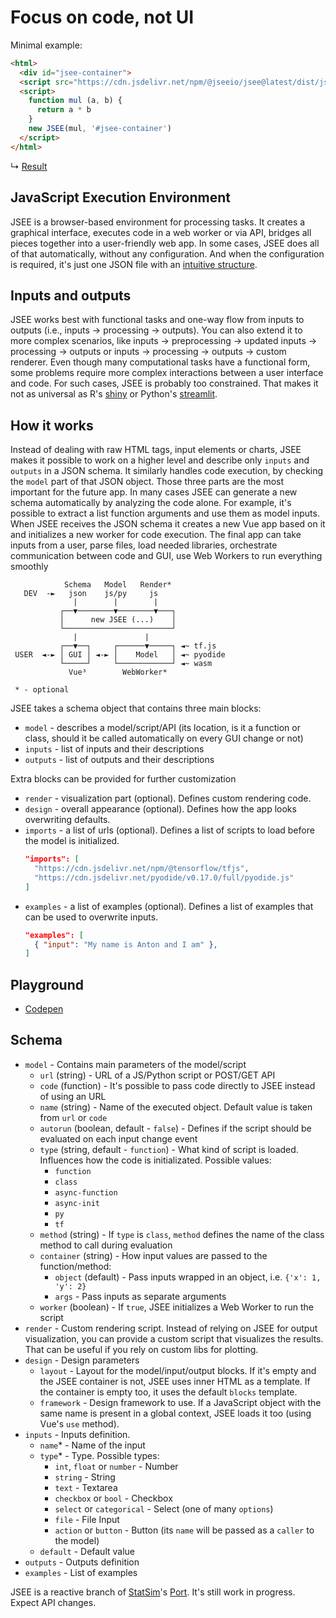 # Focus on code, not UI

Minimal example:
```html
<html>
  <div id="jsee-container">
  <script src="https://cdn.jsdelivr.net/npm/@jseeio/jsee@latest/dist/jsee.runtime.js"></script>
  <script>
    function mul (a, b) {
      return a * b
    }
    new JSEE(mul, '#jsee-container')
  </script>
</html>
```

↳ [Result](https://jsee.org/test/minimal1.html)


## JavaScript Execution Environment

JSEE is a browser-based environment for processing tasks. It creates a graphical interface, executes code in a web worker or via API, bridges all pieces together into a user-friendly web app. In some cases, JSEE does all of that automatically, without any configuration. And when the configuration is required, it's just one JSON file with an [intuitive structure](#schema). 


## Inputs and outputs

JSEE works best with functional tasks and one-way flow from inputs to outputs (i.e., inputs → processing → outputs). You can also extend it to more complex scenarios, like inputs → preprocessing → updated inputs → processing → outputs or inputs → processing → outputs → custom renderer. Even though many computational tasks have a functional form, some problems require more complex interactions between a user interface and code. For such cases, JSEE is probably too constrained. That makes it not as universal as R's [shiny](https://shiny.rstudio.com/) or Python's [streamlit](https://streamlit.io/).


## How it works

Instead of dealing with raw HTML tags, input elements or charts, JSEE makes it possible to work on a higher level and describe only `inputs` and `outputs` in a JSON schema. It similarly handles code execution, by checking the `model` part of that JSON object. Those three parts are the most important for the future app. In many cases JSEE can generate a new schema automatically by analyzing the code alone. For example, it's possible to extract a list function arguments and use them as model inputs. When JSEE receives the JSON schema it creates a new Vue app based on it and initializes a new worker for code execution. The final app can take inputs from a user, parse files, load needed libraries, orchestrate communication between code and GUI, use Web Workers to run everything smoothly

```
            Schema   Model   Render*
   DEV  -►   json    js/py     js
              |        |        |
           ┌──▼────────▼────────▼───┐
           │      new JSEE (...)    │
           └────────────────────────┘
              |               |
           ┌──▼──┐     ┌──────▼─────┐ ◄~ tf.js
 USER  ◄-► │ GUI │ ◄-► │    Model   │ ◄~ pyodide
           └─────┘     └────────────┘ ◄~ wasm
             Vue³        WebWorker*

 * - optional
```

JSEE takes a schema object that contains three main blocks:
- `model` - describes a model/script/API (its location, is it a function or class, should it be called automatically on every GUI change or not)
- `inputs` - list of inputs and their descriptions
- `outputs` - list of outputs and their descriptions

Extra blocks can be provided for further customization
- `render` - visualization part (optional). Defines custom rendering code.
- `design` - overall appearance (optional). Defines how the app looks overwriting defaults.
- `imports` - a list of urls (optional). Defines a list of scripts to load before the model is initialized.
  ```json
  "imports": [
    "https://cdn.jsdelivr.net/npm/@tensorflow/tfjs",
    "https://cdn.jsdelivr.net/pyodide/v0.17.0/full/pyodide.js"
  ]
  ```
- `examples` - a list of examples (optional). Defines a list of examples that can be used to overwrite inputs.
  ```json
  "examples": [
    { "input": "My name is Anton and I am" },
  ]
  ```


## Playground
- [Codepen](https://codepen.io/jseeio/pen/NWayjJe)


## Schema
- `model` - Contains main parameters of the model/script
  - `url` (string) - URL of a JS/Python script or POST/GET API
  - `code` (function) - It's possible to pass code directly to JSEE instead of using an URL
  - `name` (string) - Name of the executed object. Default value is taken from `url` or `code`
  - `autorun` (boolean, default - `false`) - Defines if the script should be evaluated on each input change event
  - `type` (string, default - `function`) - What kind of script is loaded. Influences how the code is initializated. Possible values: 
    - `function`
    - `class` 
    - `async-function`
    - `async-init`
    - `py`
    - `tf`
  - `method` (string) - If `type` is `class`, `method` defines the name of the class method to call during evaluation
  - `container` (string) - How input values are passed to the function/method:
    - `object` (default) - Pass inputs wrapped in an object, i.e. `{'x': 1, 'y': 2}`
    - `args` - Pass inputs as separate arguments
  - `worker` (boolean) - If `true`, JSEE initializes a Web Worker to run the script
- `render` - Custom rendering script. Instead of relying on JSEE for output visualization, you can provide a custom script that visualizes the results. That can be useful if you rely on custom libs for plotting.
- `design` - Design parameters
  - `layout` - Layout for the model/input/output blocks. If it's empty and the JSEE container is not, JSEE uses inner HTML as a template. If the container is empty too, it uses the default `blocks` template.
  - `framework` - Design framework to use. If a JavaScript object with the same name is present in a global context, JSEE loads it too (using Vue's `use` method).
- `inputs` - Inputs definition. 
  - `name`* - Name of the input
  - `type`* - Type. Possible types:
    - `int`, `float` or `number` - Number
    - `string` - String
    - `text` - Textarea
    - `checkbox` or `bool` - Checkbox
    - `select` or `categorical` - Select (one of many `options`)
    - `file` - File Input
    - `action` or `button` - Button (its `name` will be passed as a `caller` to the model)
  - `default` - Default value
- `outputs` - Outputs definition
- `examples` - List of examples

JSEE is a reactive branch of [StatSim](https://statsim.com)'s [Port](https://github.com/statsim/port). It's still work in progress. Expect API changes.
